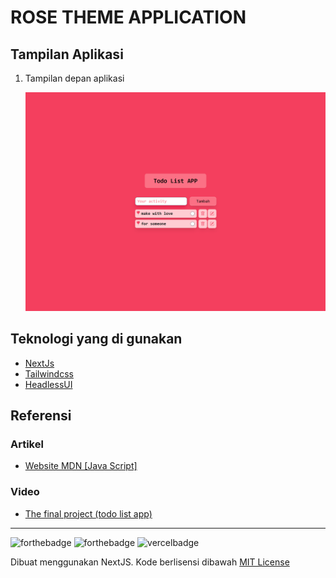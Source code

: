 # ROSE THEME APPLICATION

## Tampilan Aplikasi

1. Tampilan depan aplikasi

   ![Cara download 1](public/assets/rose-theme1.png)

## Teknologi yang di gunakan

- [NextJs](https://nextjs.org/)
- [Tailwindcss](https://tailwindcss.com//)
- [HeadlessUI](https://headlessui.dev/)

## Referensi

### Artikel

- [Website MDN [Java Script]](https://developer.mozilla.org/en-US/docs/Web/HTML)

### Video

- [The final project (todo list app)](https://www.youtube.com/watch?v=JS5w4rUbjQE&t=12766s)

<!-- markdownlint-restore -->
<!-- prettier-ignore-end -->

<!-- ALL-CONTRIBUTORS-LIST:END -->

---

![forthebadge](https://forthebadge.com/images/badges/built-with-love.svg)
![forthebadge](https://forthebadge.com/images/badges/made-with-javascript.svg)
![vercelbadge](https://www.datocms-assets.com/31049/1618983297-powered-by-vercel.svg)

Dibuat menggunakan NextJS. Kode berlisensi dibawah [MIT License](https://github.com/faruqmaulana/rose-theme-application/main/LICENSE)
